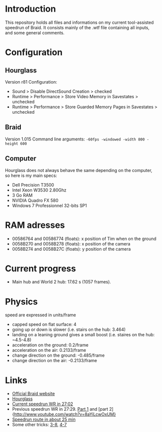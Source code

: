 Introduction
============

This repository holds all files and informations on my current tool-assisted speedrun of Braid.
It consists mainly of the .wtf file containing all inputs, and some general comments.

Configuration
=============

Hourglass
---------

Version r81
Configuration:
- Sound > Disable DirectSound Creation > checked
- Runtime > Performance > Store Video Memory in Savestates > unchecked
- Runtime > Performance > Store Guarded Memory Pages in Savestates > unchecked

Braid
-----

Version 1.015
Command line arguments: `-60fps -windowed -width 800 -height 600`

Computer
--------

Hourglass does not always behave the same depending on the computer, so here is my main specs:
- Dell Precision T3500
- Intel Xeon W3530 2.80Ghz
- 3 Go RAM
- NVIDIA Quadro FX 580
- Windows 7 Professionnel 32-bits SP1


RAM adresses
============

- 00586764 and 00586774 (floats): x position of Tim when on the ground
- 0058B270 and 0058B278 (floats): x position of the camera
- 0058B274 and 0058B27C (floats): y position of the camera

Current progress
================

- Main hub and World 2 hub: 17.62 s (1057 frames).


Physics
=======

speed are expressed in units/frame

- capped speed on flat surface: 4
- going up or down is slower (i.e. stairs on the hub: 3.464)
- landing on a leaning ground gives a small boost (i.e. staires on the hub: ~4.5-4.8)
- acceleration on the ground: 0.2/frame
- acceleration on the air: 0.2133/frame
- change direction on the ground: -0.485/frame
- change direction on the air: -0.2133/frame

Links
=====

- [Official Braid website](http://braid-game.com/)
- [Hourglass](http://code.google.com/p/hourglass-win32/)
- [Current speedrun WR in 27:02](http://www.youtube.com/watch?v=GEmYz33KcPg)
- Previous speedrun WR in 27:29. [Part 1](http://www.youtube.com/watch?v=dELboJ9Miio) and [part 2]{http://www.youtube.com/watch?v=8aYiLcwOxUM}
- [Speedrun route in about 25 min](http://www.youtube.com/watch?v=wFRN2aF8Wfo)
- Some other tricks: [3-8](http://www.youtube.com/watch?v=Vk1kjS9lG3I), [4-7](http://www.youtube.com/watch?v=EC-xO7G73b8)